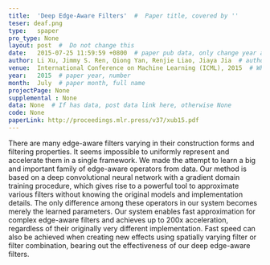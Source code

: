 ```yaml
---
title:  'Deep Edge-Aware Filters'  #  Paper title, covered by ''
teser: deaf.png
type:   spaper
pro_type: None
layout: post  #  Do not change this
date:   2015-07-25 11:59:59 +0800  # paper pub data, only change year and month according to this format
author: Li Xu, Jimmy S. Ren, Qiong Yan, Renjie Liao, Jiaya Jia  # authors information
venue:  International Conference on Machine Learning (ICML), 2015  # Where it be, ICCV and CVPR remove IEEE Conference on,
year:   2015  # paper year, number
month:  July  # paper month, full name
projectPage: None
supplemental : None
data: None  # If has data, post data link here, otherwise None
code: None
paperLink: http://proceedings.mlr.press/v37/xub15.pdf
---
```


There are many edge-aware filters varying in their construction forms and filtering properties. It seems impossible to uniformly represent and accelerate them in a single framework. We made the attempt to learn a big and important family of edge-aware operators from data. Our method is based on a deep convolutional neural network with a gradient domain training procedure, which gives rise to a powerful tool to approximate various filters without knowing the original models and implementation details. The only difference among these operators in our system becomes merely the learned parameters. Our system enables fast approximation for complex edge-aware filters and achieves up to 200x acceleration, regardless of their originally very different implementation. Fast speed can also be achieved when creating new effects using spatially varying filter or filter combination, bearing out the effectiveness of our deep edge-aware filters.


